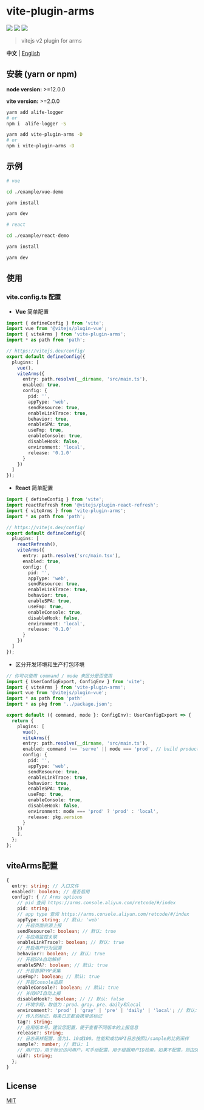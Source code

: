 # vite-plugin-arms

[![](https://img.shields.io/npm/v/vite-plugin-arms.svg?style=flat-square)](https://www.npmjs.com/package/vite-plugin-arms)
[![](https://img.shields.io/npm/l/vite-plugin-arms.svg?style=flat-square)](https://www.npmjs.com/package/vite-plugin-arms)
[![](https://img.shields.io/npm/dt/vite-plugin-arms.svg?style=flat-square)](https://www.npmjs.com/package/vite-plugin-arms)

> vitejs v2 plugin for arms

**中文** | [English](./README.md)

## 安装 (yarn or npm)

**node version:** >=12.0.0

**vite version:** >=2.0.0

```bash
yarn add alife-logger
# or
npm i  alife-logger -S
```

```bash
yarn add vite-plugin-arms -D
# or
npm i vite-plugin-arms -D
```

## 示例

```bash
# vue

cd ./example/vue-demo

yarn install

yarn dev

```

```bash
# react

cd ./example/react-demo

yarn install

yarn dev

```

## 使用

### vite.config.ts 配置

- **Vue** 简单配置

```ts
import { defineConfig } from 'vite';
import vue from '@vitejs/plugin-vue';
import { viteArms } from 'vite-plugin-arms';
import * as path from 'path';

// https://vitejs.dev/config/
export default defineConfig({
  plugins: [
    vue(),
    viteArms({
      entry: path.resolve(__dirname, 'src/main.ts'),
      enabled: true,
      config: {
        pid: '',
        appType: 'web',
        sendResource: true,
        enableLinkTrace: true,
        behavior: true,
        enableSPA: true,
        useFmp: true,
        enableConsole: true,
        disableHook: false,
        environment: 'local',
        release: '0.1.0'
      }
    })
  ]
});
```

- **React** 简单配置

```ts
import { defineConfig } from 'vite';
import reactRefresh from '@vitejs/plugin-react-refresh';
import { viteArms } from 'vite-plugin-arms';
import * as path from 'path';

// https://vitejs.dev/config/
export default defineConfig({
  plugins: [
    reactRefresh(),
    viteArms({
      entry: path.resolve('src/main.tsx'),
      enabled: true,
      config: {
        pid: '',
        appType: 'web',
        sendResource: true,
        enableLinkTrace: true,
        behavior: true,
        enableSPA: true,
        useFmp: true,
        enableConsole: true,
        disableHook: false,
        environment: 'local',
        release: '0.1.0'
      }
    })
  ]
});
```

- 区分开发环境和生产打包环境

```ts
// 你可以使用 command / mode 来区分是否使用
import { UserConfigExport, ConfigEnv } from 'vite';
import { viteArms } from 'vite-plugin-arms';
import vue from '@vitejs/plugin-vue';
import * as path from 'path'
import * as pkg from '../package.json';

export default ({ command, mode }: ConfigEnv): UserConfigExport => {
  return {
    plugins: [
      vue(),
      viteArms({
      entry: path.resolve(__dirname, 'src/main.ts'),
      enabled: command !== 'serve' || mode === 'prod', // build production
      config: {
        pid: '',
        appType: 'web',
        sendResource: true,
        enableLinkTrace: true,
        behavior: true,
        enableSPA: true,
        useFmp: true,
        enableConsole: true,
        disableHook: false,
        environment: mode === 'prod' ? 'prod' : 'local',
        release: pkg.version
      }
    })
    ],
  };
};
```

## viteArms配置

```ts
{
  entry: string; // 入口文件
  enabled?: boolean; // 是否启用
  config?: { // Arms options
    // pid 查阅 https://arms.console.aliyun.com/retcode/#/index
    pid: string;
    // app type 查阅 https://arms.console.aliyun.com/retcode/#/index
    appType: string; // 默认: 'web'
    // 开启页面资源上报
    sendResource?: boolean; // 默认: true
    // 与应用监控关联
    enableLinkTrace?: boolean; // 默认: true
    // 开启用户行为回溯
    behavior?: boolean; // 默认: true
    // 开启SPA自动解析
    enableSPA?: boolean; // 默认: true
    // 开启首屏FMP采集
    useFmp?: boolean; // 默认: true
    // 开启Console追踪
    enableConsole?: boolean; // 默认: true
    // 关闭API自动上报
    disableHook?: boolean; // // 默认: false
    // 环境字段，取值为：prod、gray、pre、daily和local
    environment?: 'prod' | 'gray' | 'pre' | 'daily' | 'local'; // 默认: prod
    // 传入的标记，每条日志都会携带该标记
    tag?: string;
    // 应用版本号。建议您配置，便于查看不同版本的上报信息
    release?: string;
    // 日志采样配置，值为1、10或100。性能和成功API日志按照1/sample的比例采样
    sample?: number; // 默认: 1
    // 用户ID，用于标识访问用户，可手动配置，用于根据用户ID检索。如果不配置，则由SDK自动生成且每半年更新一次
    uid?: string;
  };
}
```

## License

[MIT](LICENSE)
